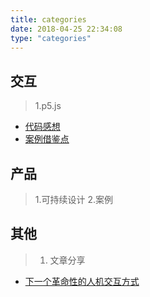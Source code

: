 ```yaml
---
title: categories
date: 2018-04-25 22:34:08
type: "categories"
---
```


## 交互
> 1.p5.js
- [代码感想](https://xieshujie.netlify.app/2020/05/04/%E4%BB%A3%E7%A0%81%E6%84%9F%E6%83%B3/)
- [案例借鉴点](https://xieshujie.netlify.app/2020/05/04/p5js%E6%A1%88%E4%BE%8B%E5%80%9F%E9%89%B4/4)
## 产品
> 1.可持续设计
> 2.案例
## 其他
> 1. 文章分享
- [下一个革命性的人机交互方式]( <https://xieshujie.netlify.app/categories/%E5%85%B6%E4%BB%96-%E6%96%87%E7%AB%A0%E5%88%86%E4%BA%AB/>)